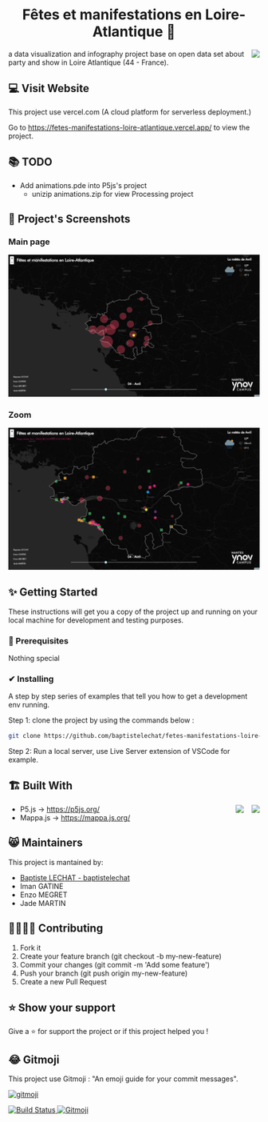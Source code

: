 <h1 align="center">Fêtes et manifestations en Loire-Atlantique 📌</h1>

<img src="https://www.ynov-nantes.com/app/uploads/2019/10/logo_ynov_campus_nantes.png" height="100" align="right">

a data visualization and infography project base on open data set about party and show in Loire Atlantique (44 - France).



## 💻 Visit Website
This project use vercel.com (A cloud platform for serverless deployment.)

Go to https://fetes-manifestations-loire-atlantique.vercel.app/ to view the project.

## 📚 TODO
* Add animations.pde into P5js's project
  * unizip animations.zip for view Processing project

## 📸 Project's Screenshots
### Main page
![main page](./res/screenshot/mainPage.png)
### Zoom
![search result](./res/screenshot/zoomPage.png)

## ✨ Getting Started
These instructions will get you a copy of the project up and running on your local machine for development and testing purposes.

### 🚩 Prerequisites
Nothing special

### ✔ Installing
A step by step series of examples that tell you how to get a development env running.

Step 1: clone the project by using the commands below :
```bash
git clone https://github.com/baptistelechat/fetes-manifestations-loire-atlantique.git
```
Step 2: Run a local server, use Live Server extension of VSCode for example.

## 🏗 Built With

<img src="https://lh3.googleusercontent.com/proxy/AqClhQJuaYbexuQaE2XBKn5mp5ECCAIpETAeFZ83awZIR0XiJN-WH2hCCIyLAU_6WgnOoKJidvZLgAtDlSad1ROCMqgxl6wMTPR2Ar0" height="125" align="right" style="padding-left:16px">
<img src="https://mappa.js.org/img/logo.png" height="125" align="right">

- P5.js → https://p5js.org/
- Mappa.js → https://mappa.js.org/


## 😸 Maintainers
This project is mantained by:
* [Baptiste LECHAT - baptistelechat](https://github.com/baptistelechat)
* Iman GATINE
* Enzo MEGRET
* Jade MARTIN

## 👨‍💻👩‍💻 Contributing

1. Fork it
2. Create your feature branch (git checkout -b my-new-feature)
3. Commit your changes (git commit -m 'Add some feature')
4. Push your branch (git push origin my-new-feature)
5. Create a new Pull Request

## ⭐ Show your support
Give a ⭐️ for support the project or if this project helped you !

## 😂 Gitmoji

This project use Gitmoji : "An emoji guide for your commit messages".

<p align="left">
	<a href="https://gitmoji.carloscuesta.me">
		<img src="https://cloud.githubusercontent.com/assets/7629661/20073135/4e3db2c2-a52b-11e6-85e1-661a8212045a.gif" width="250" alt="gitmoji">
	</a>
</p>
<p align="left">
	<a href="https://travis-ci.org/carloscuesta/gitmoji">
		<img src="https://img.shields.io/travis/carloscuesta/gitmoji/master?style=flat-square"
			 alt="Build Status">
	</a>
	<a href="https://gitmoji.carloscuesta.me">
		<img src="https://img.shields.io/badge/gitmoji-%20😜%20😍-FFDD67.svg?style=flat-square"
			 alt="Gitmoji">
	</a>
</p>